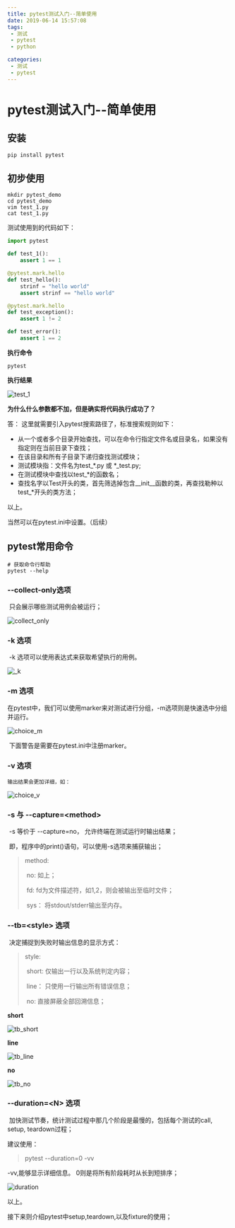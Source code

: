```yaml
---
title: pytest测试入门--简单使用
date: 2019-06-14 15:57:08
tags:
 - 测试
 - pytest
 - python

categories:
 - 测试
 - pytest
---
```


# pytest测试入门--简单使用

## 安装

```shell
pip install pytest
```



## 初步使用

```shell
mkdir pytest_demo
cd pytest_demo
vim test_1.py
cat test_1.py
```

测试使用到的代码如下：

```python
import pytest

def test_1():
    assert 1 == 1

@pytest.mark.hello
def test_hello():
    strinf = "hello world"
    assert strinf == "hello world"

@pytest.mark.hello
def test_exception():
    assert 1 != 2

def test_error():
    assert 1 == 2
```



**执行命令**

```shell
pytest
```

**执行结果**

![test_1](/assets/picture/pytest/test_1.png)



**为什么什么参数都不加，但是确实将代码执行成功了？**

答： 这里就需要引入pytest搜索路径了，标准搜索规则如下：

* 从一个或者多个目录开始查找，可以在命令行指定文件名或目录名，如果没有指定则在当前目录下查找；
* 在该目录和所有子目录下递归查找测试模块；
* 测试模块指：文件名为test_*.py 或  *\_test.py;
* 在测试模块中查找以test_*的函数名；
* 查找名字以Test开头的类，首先筛选掉包含\__init__函数的类，再查找勒种以test\_*开头的类方法；

以上。

当然可以在pytest.ini中设置。（后续）



## pytest常用命令

```shell
# 获取命令行帮助
pytest --help
```

### --collect-only选项

​	只会展示哪些测试用例会被运行；

![collect_only](/assets/picture/pytest/collect_onnly.png)



### -k 选项

​	-k 选项可以使用表达式来获取希望执行的用例。

![_k](/assets/picture/pytest/k.png)	



### -m 选项

​	在pytest中，我们可以使用marker来对测试进行分组，-m选项则是快速选中分组并运行。

![choice_m](/assets/picture/pytest/choice_m.png)

​	下面警告是需要在pytest.ini中注册marker。



### -v 选项

 	输出结果会更加详细，如：

![choice_v](/assets/picture/pytest/choice_v.png)



### -s 与 --capture=\<method\>

​	-s 等价于 --capture=no， 允许终端在测试运行时输出结果；

​	即，程序中的print()语句，可以使用-s选项来捕获输出；

> method:
>
> ​	no: 如上；
>
> ​	fd: fd为文件描述符，如1,2，则会被输出至临时文件；
>
> ​	sys： 将stdout/stderr输出至内存。



### --tb=\<style\> 选项

​	决定捕捉到失败时输出信息的显示方式：

> style:
>
> ​	short: 仅输出一行以及系统判定内容；
>
> ​	line： 只使用一行输出所有错误信息；
>
> ​	no: 直接屏蔽全部回溯信息；

**short**

![tb_short](/assets/picture/pytest/tb_short.png)

**line**	

![tb_line](/assets/picture/pytest/tb_line.png)

**no**

![tb_no](/assets/picture/pytest/tb_no.png)



### --duration=\<N\> 选项

​	加快测试节奏，统计测试过程中那几个阶段是最慢的，包括每个测试的call, setup, teardown过程；

建议使用：

> pytest --duration=0 -vv

-vv,能够显示详细信息。 0则是将所有阶段耗时从长到短排序；

![duration](/assets/picture/pytest/duration.png)

以上。

接下来则介绍pytest中setup,teardown,以及fixture的使用；